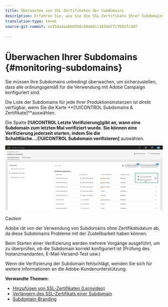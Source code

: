 ```yaml
---
title: Überwachen von SSL-Zertifikaten der Subdomains
description: Erfahren Sie, wie Sie die SSL-Zertifikate Ihrer Subdomains überwachen.
translation-type: tm+mt
source-git-commit: ce15da4aabb0350cb9a60cc16556ffcf691fc3df

---
```



# Überwachen Ihrer Subdomains {#monitoring-subdomains}

Sie müssen Ihre Subdomains unbedingt überwachen, um sicherzustellen, dass alle ordnungsgemäß für die Verwendung mit Adobe Campaign konfiguriert sind.

Die Liste der Subdomains für jede Ihrer Produktionsinstanzen ist direkt verfügbar, wenn Sie die Karte **[!UICONTROL Subdomains &amp; Zertifikate]**auswählen.

Die Spalte **[!UICONTROL Letzte Verifizierung]**gibt an, wann eine Subdomain zum letzten Mal verifiziert wurde. Sie können eine Verifizierung jederzeit starten, indem Sie die Schaltfläche**...**/**[!UICONTROL  Subdomain verifizieren]** auswählen.

![](assets/subdomain_verification.png)

>[!CAUTION]
>
>Adobe rät von der Verwendung von Subdomains ohne Zertifikatsdatum ab, da diese Subdomains Probleme mit der Zustellbarkeit haben können.

Beim Starten einer Verifizierung werden mehrere Vorgänge ausgeführt, um zu überprüfen, ob die Subdomain korrekt konfiguriert ist (Prüfung des Instanzmandanten, E-Mail-Versand-Test usw.)

Wenn die Verifizierung der Subdomain fehlschlägt, wenden Sie sich für weitere Informationen an die Adobe-Kundenunterstützung.

**Verwandte Themen:**

* [Hinzufügen von SSL-Zertifikaten (Lernvideo)](https://docs.adobe.com/content/help/en/campaign-learn/campaign-standard-tutorials/administrating/control-panel/adding-ssl-certificates.html)
* [Verlängern des SSL-Zertifikats einer Subdomain](../../subdomains-certificates/using/renewing-subdomain-certificate.md)
* [Subdomain-Branding](../../subdomains-certificates/using/subdomains-branding.md)

